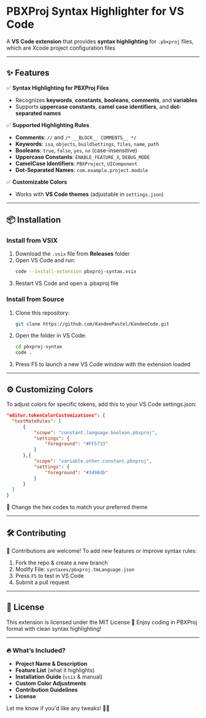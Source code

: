 # PBXProj Syntax Highlighter for VS Code

A **VS Code extension** that provides **syntax highlighting** for `.pbxproj` files, which are Xcode project configuration files

---

## ✨ Features

✅ **Syntax Highlighting for PBXProj Files**
- Recognizes **keywords**, **constants**, **booleans**, **comments**, and **variables**
- Supports **uppercase constants**, **camel case identifiers**, and **dot-separated names**

✅ **Supported Highlighting Rules**
- **Comments**: `//` and `/* __BLOCK__ COMMENTS__ */`
- **Keywords**: `isa`, `objects`, `buildSettings`, `files`, `name`, `path`
- **Booleans**: `true`, `false`, `yes`, `no` (case-insensitive)
- **Uppercase Constants**: `ENABLE_FEATURE_X`, `DEBUG_MODE`
- **CamelCase Identifiers**: `PBXProject`, `UIComponent`
- **Dot-Separated Names**: `com.example.project.module`

✅ **Customizable Colors**
- Works with **VS Code themes** (adjustable in `settings.json`)

---

## 📦 Installation

### **Install from VSIX**
1. Download the `.vsix` file from **Releases** folder
2. Open VS Code and run:
   ```sh
   code --install-extension pbxproj-syntax.vsix
3. Restart VS Code and open a .pbxproj file

### **Install from Source**
1. Clone this repository:
   ```sh
   git clone https://github.com/KandeePastel/KandeeCode.git
2. Open the folder in VS Code:
   ```sh
   cd pbxproj-syntax
   code .
3. Press F5 to launch a new VS Code window with the extension loaded

---

## ⚙️ Customizing Colors
To adjust colors for specific tokens, add this to your VS Code settings.json:
  ```json
  "editor.tokenColorCustomizations": {
  	"textMateRules": [
  		{
  			"scope": "constant.language.boolean.pbxproj",
  			"settings": {
  				"foreground": "#FF5733"
  			}
  		},{
  			"scope": "variable.other.constant.pbxproj",
  			"settings": {
  				"foreground": "#3498db"
  			}
  		}
  	]
  }
```
🎨 Change the hex codes to match your preferred theme

---

## 🛠 Contributing
👋 Contributions are welcome!
To add new features or improve syntax rules:

1. Fork the repo & create a new branch
2. Modify File: `syntaxes/pbxproj.tmLanguage.json`
3. Press `F5` to test in VS Code
4. Submit a pull request

---

## 📜 License
This extension is licensed under the MIT License
🚀 Enjoy coding in PBXProj format with clean syntax highlighting!

---

### **🔥 What’s Included?**
- **Project Name & Description**
- **Feature List** (what it highlights)
- **Installation Guide** (`vsix` & manual)
- **Custom Color Adjustments**
- **Contribution Guidelines**
- **License**

Let me know if you'd like any tweaks! 🚀💡
